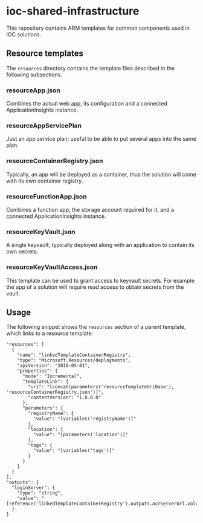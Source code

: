 # ioc-shared-infrastructure

This repository contains ARM templates for common components used in IOC
solutions.

## Resource templates

The `resources` directory contains the template files described in the following
subsections.

### resourceApp.json

Combines the actual web app, its configuration and a connected ApplicationInsights
instance.

### resourceAppServicePlan

Just an app service plan; useful to be able to put several apps into the same plan.

### resourceContainerRegistry.json

Typically, an app will be deployed as a container, thus the solution will come with
its own container registry.

### resourceFunctionApp.json

Combines a function app, the storage account required for it, and a connected
ApplicationInsights instance.

### resourceKeyVault.json

A single keyvault; typically deployed along with an application to contain its own
secrets.

### resourceKeyVaultAccess.json

This template can be used to grant access to keyvault secrets. For example the app of a
solution will require read access to obtain secrets from the vault.


## Usage

The following snippet shows the `resources` section of a parent template, which
links to a resource template:
```
"resources": [
  {
    "name": "linkedTemplateContainerRegistry",
    "type": "Microsoft.Resources/deployments",
    "apiVersion": "2018-05-01",
    "properties": {
      "mode": "Incremental",
      "templateLink": {
        "uri": "[concat(parameters('resourceTemplateUriBase'), 'resourceContainerRegistry.json')]",
        "contentVersion": "1.0.0.0"
      },
      "parameters": {
        "registryName": {
          "value": "[variables('registryName')]"
        },
        "location": {
          "value": "[parameters('location')]"
        },
        "tags": {
          "value": "[variables('tags')]"
        }
      }
    }
  }
],
"outputs": {
  "loginServer": {
    "type": "string",
    "value": "[reference('linkedTemplateContainerRegistry').outputs.acrServerUrl.value]"
  }
}
```
